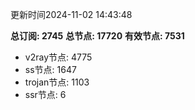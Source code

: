 更新时间2024-11-02 14:43:48

**总订阅: 2745**
**总节点: 17720**
**有效节点: 7531**
- v2ray节点: 4775
- ss节点: 1647
- trojan节点: 1103
- ssr节点: 6
